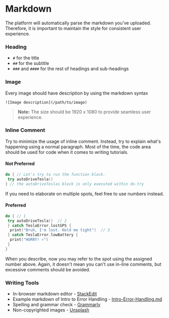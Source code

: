# Markdown
The platform will automatically parse the markdown you've uploaded. Therefore, it is important to maintain the style for consistent user experience.

### Heading
- `#` for the  title
- `##` for the subtitle
- `###` and `####` for the rest of headings and sub-headings

### Image
Every image should have description by using the markdown syntax

```
![Image description](/path/to/image)
```

> **Note:** The size should be 1920 x 1080 to provide seamless user experience.

### Inline Comment
Try to minimize the usage of inline comment. Instead, try to explain what's happening using a normal paragraph. Most of the time, the code area should be used for code when it comes to writing tutorials.

#### Not Preferred
```swift
do { // Let's try to run the function block.
 try autoDriveTesla()
} // the autoDriveTeslas block is only executed within do-try
```

If you need to elaborate on multiple spots, feel free to use numbers instead.

#### Preferred
```swift
do { // 1
 try autoDriveTesla()  // 2
 } catch TeslaError.lostGPS {
  print("Bruh, I'm lost. Hold me tight")  // 3
 } catch TeslaError.lowBattery {
  print("HURRY! 💀")
 }
}
```

When you describe, now you may refer to the spot using the assigned number above. Again, it doesn't mean you can't use in-line comments, but excessive comments should be avoided.

### Writing Tools
  - In-browser markdown editor - [StackEdit](https://stackedit.io/)
  - Example markdown of Intro to Error Handling - [Intro-Error-Handling.md](https://www.dropbox.com/s/tyyr9zuc7nmwbdn/markdown-example.md?dl=0)
  - Spelling and grammar check - [Grammarly](https://www.grammarly.com/)
  - Non-copyrighted images - [Unsplash](https://unsplash.com/)
